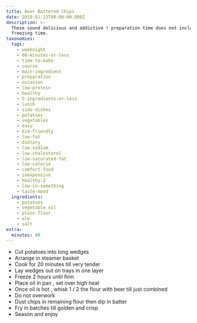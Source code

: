 ```yaml
---
title: Beer Battered Chips
date: 2010-01-13T00:00:00.000Z
description: >-
  These sound delicious and addictive ! preparation time does not include
  freezing time.
taxonomies:
  tags:
    - weeknight
    - 60-minutes-or-less
    - time-to-make
    - course
    - main-ingredient
    - preparation
    - occasion
    - low-protein
    - healthy
    - 5-ingredients-or-less
    - lunch
    - side-dishes
    - potatoes
    - vegetables
    - easy
    - kid-friendly
    - low-fat
    - dietary
    - low-sodium
    - low-cholesterol
    - low-saturated-fat
    - low-calorie
    - comfort-food
    - inexpensive
    - healthy-2
    - low-in-something
    - taste-mood
  ingredients:
    - potatoes
    - vegetable oil
    - plain flour
    - ale
    - salt
extra:
  minutes: 40
---
```

 - Cut potatoes into long wedges
 - Arrange in steamer basket
 - Cook for 20 minutes till very tender
 - Lay wedges out on trays in one layer
 - Freeze 2 hours until firm
 - Place oil in pan , set over high heat
 - Once oil is hot , whisk 1 / 2 the flour with beer till just combined
 - Do not overwork
 - Dust chips in remaining flour then dip in batter
 - Fry in batches till golden and crisp
 - Season and enjoy
